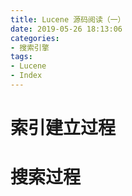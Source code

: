 ```yaml
---
title: Lucene 源码阅读（一）
date: 2019-05-26 18:13:06
categories:
- 搜索引擎
tags: 
- Lucene
- Index
---
```

# 索引建立过程

# 搜索过程

